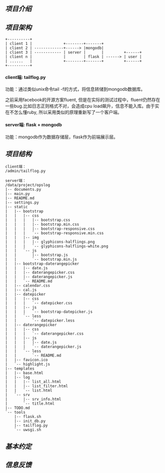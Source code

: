 ## _项目介绍_

## _项目架构_

    +----------+
    | client 1 |              +--------+-------+
    | client 2 | -------------+------> |mongodb|
    | client 3 | ------------ | server |       |         +------+
    | client n |              |        | flask | ------> | user |
    | ......   |              +--------+-------+         +------+
    +----------+

#### client端: tailflog.py
功能：通过类似unix命令tail -f的方式，将信息转储到mongodb数据库。

之前采用facebook的开源方案fluent, 但是在实际的测试过程中，fluent仍然存在一些bug.比如日志正则格式不对，会造成cpu load飙升，信息不能入库。由于实在不怎么懂ruby, 所以采用类似的原理重新写了一个客户端。

#### server端: flask + mongodb
功能：mongodb作为数据存储层，flask作为前端展示层。

## _项目结构_

    client端：
    /admin/tailflog.py 

    server端：
    /data/project/opslog
    |-- documents.py
    |-- main.py
    |-- README.md
    |-- settings.py
    |-- static
    |   |-- bootstrap
    |   |   |-- css
    |   |   |   |-- bootstrap.css
    |   |   |   |-- bootstrap.min.css
    |   |   |   |-- bootstrap-responsive.css
    |   |   |   `-- bootstrap-responsive.min.css
    |   |   |-- img
    |   |   |   |-- glyphicons-halflings.png
    |   |   |   `-- glyphicons-halflings-white.png
    |   |   `-- js
    |   |       |-- bootstrap.js
    |   |       `-- bootstrap.min.js
    |   |-- bootstrap-daterangepicker
    |   |   |-- date.js
    |   |   |-- daterangepicker.css
    |   |   |-- daterangepicker.js
    |   |   `-- README.md
    |   |-- calendar.css
    |   |-- cal.js
    |   |-- datepicker
    |   |   |-- css
    |   |   |   `-- datepicker.css
    |   |   |-- js
    |   |   |   `-- bootstrap-datepicker.js
    |   |   `-- less
    |   |       `-- datepicker.less
    |   |-- daterangepicker
    |   |   |-- css
    |   |   |   `-- daterangepicker.css
    |   |   |-- js
    |   |   |   |-- date.js
    |   |   |   `-- daterangepicker.js
    |   |   `-- less
    |   |       `-- README.md
    |   |-- favicon.ico
    |   `-- highlight.js
    |-- templates
    |   |-- base.html
    |   |-- log
    |   |   |-- list_all.html
    |   |   |-- list_filter.html
    |   |   `-- list.html
    |   `-- srv
    |       |-- srv_info.html
    |       `-- title.html
    |-- TODO.md
    `-- tools
        |-- flask.sh
        |-- init_db.py
        |-- tailflog.py
        `-- uwsgi.sh

## _基本约定_

## _信息反馈_
